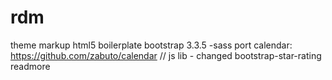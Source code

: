 # rdm
theme markup
html5 boilerplate
bootstrap 3.3.5 -sass port
calendar: https://github.com/zabuto/calendar //  js lib - changed
bootstrap-star-rating
readmore
